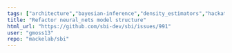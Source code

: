 ```yaml
---
tags: ["architecture","bayesian-inference","density_estimators","hackathon","likelihood-free-inference","machine-learning","parameter-estimation","pytorch","simulation-based-inference"]
title: "Refactor neural_nets model structure"
html_url: "https://github.com/sbi-dev/sbi/issues/991"
user: "gmoss13"
repo: "mackelab/sbi"
---
```


